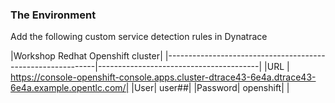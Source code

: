 ### The Environment


Add the following custom service detection rules in Dynatrace

|Workshop Redhat Openshift cluster| 
|------------------------------------------------------------|----------------------------------------|
|URL | https://console-openshift-console.apps.cluster-dtrace43-6e4a.dtrace43-6e4a.example.opentlc.com/|
|User| user##|
|Password| openshift|      |
